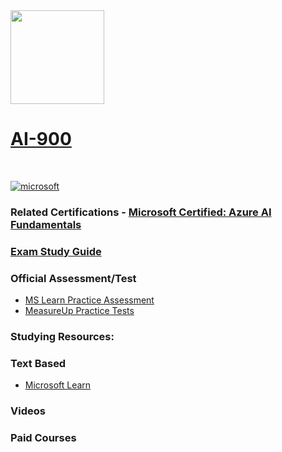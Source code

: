 <img src="https://images.credly.com/size/340x340/images/4136ced8-75d5-4afb-8677-40b6236e2672/azure-ai-fundamentals-600x600.png" width="150" height="150">

# [AI-900](https://learn.microsoft.com/en-us/certifications/exams/ai-900)
<br>

<a href='https://learn.microsoft.com/en-us/certifications/browse/?type=fundamentals' target="_blank"><img alt='microsoft' src='https://img.shields.io/badge/fundamentals-100000?style=for-the-badge&logo=microsoft&logoColor=white&labelColor=0078D4&color=212221'/></a> 


### Related Certifications - [Microsoft Certified: Azure AI Fundamentals](https://learn.microsoft.com/en-us/certifications/azure-ai-fundamentals)

### [Exam Study Guide](https://aka.ms/AI900-StudyGuide)

### Official Assessment/Test
- [MS Learn Practice Assessment](https://learn.microsoft.com/certifications/exams/ai-900/practice/assessment?assessment-type=practice&assessmentId=26)
- [MeasureUp Practice Tests](https://www.measureup.com/microsoft-practice-test-ai-900-microsoft-azure-ai-fundamentals.html)

### Studying Resources:

### Text Based
- [Microsoft Learn](https://learn.microsoft.com/en-us/certifications/exams/ai-900)

### Videos

### Paid Courses


